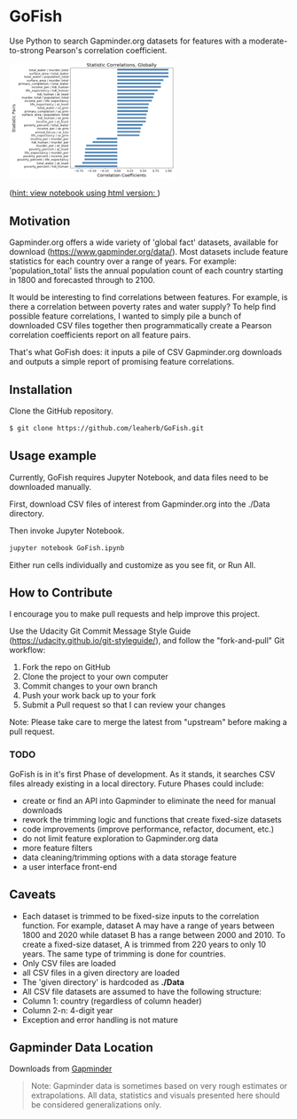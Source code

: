 # GoFish

Use Python to search Gapminder.org datasets for features with a moderate-to-strong Pearson's correlation coefficient.

<img src="docs/GoFishPlot.png" alt="GoFish correlation plot" width="300px" height="auto">

([hint: view notebook using html version: ](https://github.com/leaherb/GoFish/blob/master/GoFish.html))

## Motivation

Gapminder.org offers a wide variety of 'global fact' datasets, available for download (https://www.gapminder.org/data/). Most datasets include feature statistics for each country over a range of years. For example: 'population_total' lists the annual population count of each country starting in 1800 and forecasted through to 2100.  

It would be interesting to find correlations between features. For example, is there a correlation between poverty rates and water supply? To help find possible feature correlations, I wanted to simply pile a bunch of downloaded CSV files together then programmatically create a Pearson correlation coefficients report on all feature pairs. 

That's what GoFish does: it inputs a pile of CSV Gapminder.org downloads and outputs a simple report of promising feature correlations. 

## Installation

Clone the GitHub repository.

```sh
$ git clone https://github.com/leaherb/GoFish.git
```

## Usage example

Currently, GoFish requires Jupyter Notebook, and data files need to be downloaded manually.

First, download CSV files of interest from Gapminder.org into the ./Data directory.

Then invoke Jupyter Notebook. 

```sh
jupyter notebook GoFish.ipynb
```

Either run cells individually and customize as you see fit, or Run All.

## How to Contribute

I encourage you to make pull requests and help improve this project.

Use the Udacity Git Commit Message Style Guide (https://udacity.github.io/git-styleguide/), and follow the "fork-and-pull" Git workflow:

1. Fork the repo on GitHub
1. Clone the project to your own computer
1. Commit changes to your own branch
1. Push your work back up to your fork
1. Submit a Pull request so that I can review your changes

Note: Please take care to merge the latest from "upstream" before making a pull request.

### TODO
GoFish is in it's first Phase of development. As it stands, it searches CSV files already existing in a local directory. Future Phases could include:

* create or find an API into Gapminder to eliminate the need for manual downloads
* rework the trimming logic and functions that create fixed-size datasets
* code improvements (improve performance, refactor, document, etc.)
* do not limit feature exploration to Gapminder.org data
* more feature filters
* data cleaning/trimming options with a data storage feature
* a user interface front-end


## Caveats
* Each dataset is trimmed to be fixed-size inputs to the correlation function. 
  For example, dataset A may have a range of years between 1800 and 2020 while dataset B
  has a range between 2000 and 2010. To create a fixed-size dataset, A is trimmed from 220 
  years to only 10 years. The same type of trimming is done for countries. 
* Only CSV files are loaded
* all CSV files in a given directory are loaded
* The 'given directory' is hardcoded as **./Data**
* All CSV file datasets are assumed to have the following structure:
 * Column 1: country (regardless of column header)
 * Column 2-n: 4-digit year
* Exception and error handling is not mature

## Gapminder Data Location
Downloads from <a href target="_blank" source="https://www.gapminder.org/data/">Gapminder</a>

> Note: Gapminder data is sometimes based on very rough estimates or extrapolations. All data, statistics and visuals presented here should be considered generalizations only. 
